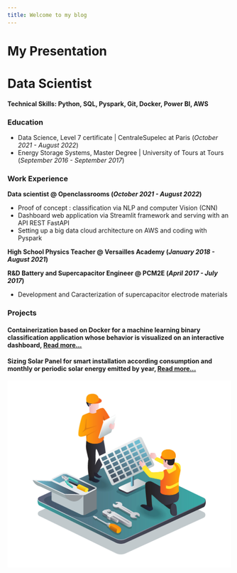```yaml
---
title: Welcome to my blog
---
```


# My Presentation

# **Data Scientist**
#### Technical Skills: Python, SQL, Pyspark, Git, Docker, Power BI, AWS

### **Education**
- Data Science, Level 7 certificate | CentraleSupelec at Paris (_October 2021 - August 2022_)
- Energy Storage Systems, Master Degree | University of Tours at Tours (_September 2016 - September 2017_)

### **Work Experience**
**Data scientist @ Openclassrooms (_October 2021 - August 2022_)**
- Proof of concept : classification via NLP and computer Vision (CNN)
- Dashboard web application via Streamlit framework and serving with an API REST FastAPI
- Setting up a big data cloud architecture on AWS and coding with Pyspark

**High School Physics Teacher @ Versailles Academy (_January 2018 - August 2021_)**

**R&D Battery and Supercapacitor Engineer @ PCM2E (_April 2017 - July 2017_)** 
- Development and Caracterization of supercapacitor electrode materials

### **Projects**
#### Containerization based on Docker for a machine learning binary classification application whose behavior is visualized on an interactive dashboard, [Read more...](https://github.com/ONOKANA8/DashboardFailureToPay)
  
#### Sizing Solar Panel for smart installation according consumption and monthly or periodic solar energy emitted by year, [Read more...](https://github.com/ONOKANA8/SolarPanelsNasa)
![Solar panels installation](/vecteezy_two-builders-are-installing-solar-panels_4579204-1.jpg)
